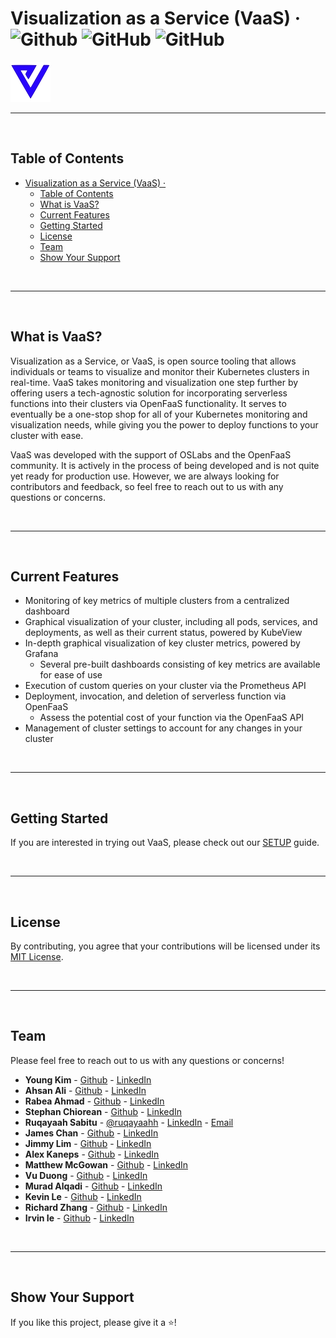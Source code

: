# Visualization as a Service (VaaS) &middot; ![Github](https://img.shields.io/github/repo-size/oslabs-beta/VaaS) ![GitHub](https://img.shields.io/github/license/oslabs-beta/VaaS) ![GitHub](https://img.shields.io/github/last-commit/oslabs-beta/VaaS)

![VaaS](public/Images/VaaS.png)

---
<br />

## Table of Contents

- [Visualization as a Service (VaaS) ·   ](#visualization-as-a-service-vaas----)
  - [Table of Contents](#table-of-contents)
  - [What is VaaS?](#what-is-vaas)
  - [Current Features](#current-features)
  - [Getting Started](#getting-started)
  - [License](#license)
  - [Team](#team)
  - [Show Your Support](#show-your-support)

<br/>

---
<br/>

## What is VaaS?
Visualization as a Service, or VaaS, is open source tooling that allows individuals or teams to visualize and monitor their Kubernetes clusters in real-time. VaaS takes monitoring and visualization one step further by offering users a tech-agnostic solution for incorporating serverless functions into their clusters via OpenFaaS functionality. It serves to eventually be a one-stop shop for all of your Kubernetes monitoring and visualization needs, while giving you the power to deploy functions to your cluster with ease.

VaaS was developed with the support of OSLabs and the OpenFaaS community. It is actively in the process of being developed and is not quite yet ready for production use. However, we are always looking for contributors and feedback, so feel free to reach out to us with any questions or concerns.

<br/>

---
<br/>

## Current Features
- Monitoring of key metrics of multiple clusters from a centralized dashboard
- Graphical visualization of your cluster, including all pods, services, and deployments, as well as their current status, powered by KubeView
- In-depth graphical visualization of key cluster metrics, powered by Grafana
  - Several pre-built dashboards consisting of key metrics are available for ease of use
- Execution of custom queries on your cluster via the Prometheus API
- Deployment, invocation, and deletion of serverless function via OpenFaaS
  - Assess the potential cost of your function via the OpenFaaS API
- Management of cluster settings to account for any changes in your cluster

<br/>

---
<br/>

## Getting Started
If you are interested in trying out VaaS, please check out our [SETUP](/SETUP.md) guide.

<br/>

---
<br/>

## License
By contributing, you agree that your contributions will be licensed under its [MIT License](/LICENSE).


<br/>

---
<br/>

## Team
Please feel free to reach out to us with any questions or concerns!

- **Young Kim** - [Github](https://github.com/ykim770) - [LinkedIn](www.linkedin.com/in/young-j-kim)
- **Ahsan Ali** - [Github](https://github.com/greyali) - [LinkedIn](https://www.linkedin.com/in/greyali/)
- **Rabea Ahmad** - [Github](https://github.com/RabeaAhmad3) - [LinkedIn](https://www.linkedin.com/in/rabea-ahmad/)
- **Stephan Chiorean** - [Github](https://github.com/stephan-chiorean) - [LinkedIn](https://www.linkedin.com/in/stephan-chiorean-2b6961139/)
- **Ruqayaah Sabitu** - [@ruqayaahh](https://github.com/ruqayaahh) - [LinkedIn](https://www.linkedin.com/in/ruqayaahsabitu/) - [Email](mailto:aderinolaruqayaah@gmail.com)
- **James Chan** - [Github](https://github.com/j-chany) - [LinkedIn](https://www.linkedin.com/in/james-c-694018b5/)
- **Jimmy Lim** - [Github](https://github.com/Radizorit) - [LinkedIn](https://www.linkedin.com/in/limjimmyy)
- **Alex Kaneps** - [Github](https://github.com/AlexKaneps) - [LinkedIn](https://www.linkedin.com/in/alex-kaneps/)
- **Matthew McGowan** - [Github](https://github.com/mcmcgowan) - [LinkedIn](https://www.linkedin.com/in/matthewcharlesmcgowan/)
- **Vu Duong** - [Github](https://github.com/vduong021) - [LinkedIn](https://www.linkedin.com/in/vu-duong)
- **Murad Alqadi** - [Github](https://github.com/murad-alqadi) - [LinkedIn](https://linkedin.com/in/muradmd)
- **Kevin Le** - [Github](https://github.com/xkevinle) - [LinkedIn](https://www.linkedin.com/in/xkevinle/)
- **Richard Zhang** - [Github](https://github.com/rich9029) - [LinkedIn](https://www.linkedin.com/in/dickzhang/)
- **Irvin Ie** - [Github](https://github.com/irvinie) - [LinkedIn](https://www.linkedin.com/in/irvinie/)

<br/>

---
<br/>

## Show Your Support

If you like this project, please give it a ⭐️!


